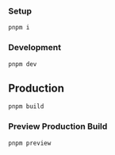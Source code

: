 ### Setup
```
pnpm i
```
### Development
```
pnpm dev
```

## Production
```
pnpm build
```
### Preview Production Build
```
pnpm preview
```